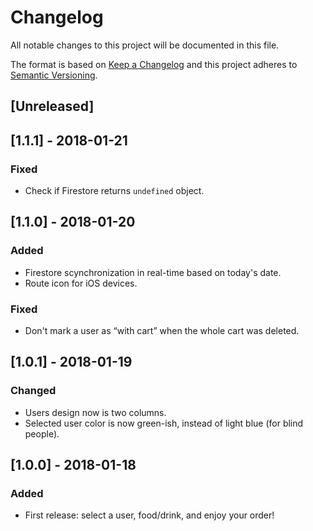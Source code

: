 # Changelog
All notable changes to this project will be documented in this file.

The format is based on [Keep a Changelog](http://keepachangelog.com/en/1.0.0/)
and this project adheres to [Semantic Versioning](http://semver.org/spec/v2.0.0.html).

## [Unreleased]
## [1.1.1] - 2018-01-21
### Fixed
- Check if Firestore returns `undefined` object.
## [1.1.0] - 2018-01-20
### Added
- Firestore scynchronization in real-time based on today's date.
- Route icon for iOS devices.
### Fixed
- Don't mark a user as “with cart” when the whole cart was deleted.

## [1.0.1] - 2018-01-19
### Changed
- Users design now is two columns.
- Selected user color is now green-ish, instead of light blue (for blind people).

## [1.0.0] - 2018-01-18
### Added
- First release: select a user, food/drink, and enjoy your order!